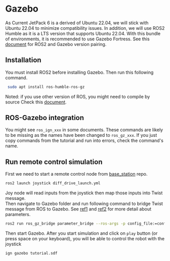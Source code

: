 # Gazebo

As Current JetPack 6 is a derived of Ubuntu 22.04, we will stick with Ubuntu 22.04 to minimize compatibility issues.
In addition, we will use ROS2 Humble as it is a LTS version that supports Ubuntu 22.04.
With this bundle of environments, it is recommended to use Gazebo Fortress.
See this [document](https://gazebosim.org/docs/fortress/ros_installation) for ROS2 and Gazebo version pairing.

## Installation

You must install ROS2 before installing Gazebo.
Then run this following command.

```bash
 sudo apt install ros-humble-ros-gz
```

Noted: if you use other version of ROS, you might need to compile by source
Check this [document](https://github.com/gazebosim/ros_gz).

## ROS-Gazebo integration

You might see `ros_ign_xxx` in some documents.
These commands are likely to be missing as the names have been changed to `ros_gz_xxx`.
If you just copy commands from the tutorial and run into errors, check the command's name.

## Run remote control simulation

First we need to start a remote control node from [base_station](https://github.com/boilerrobotics/base-station/tree/main/src/joystick) repo.

```bash
ros2 launch joystick diff_drive_launch.yml
```

Joy node will read inputs from the joystick then map those inputs into Twist message.  
Then navigate to Gazebo folder and run following command to bridge Twist message from ROS to Gazebo.
See [ref1](https://gazebosim.org/docs/fortress/ros2_integration) and [ref2](https://index.ros.org/p/ros_gz_bridge/) for more detail about parameters.

```bash
ros2 run ros_gz_bridge parameter_bridge --ros-args -p config_file:=config.yaml
```

Then start Gazebo.
After you start simulation and click on `play` button (or press space on your keyboard), you will be able to control the robot with the joystick

```bash
ign gazebo tutorial.sdf
```
